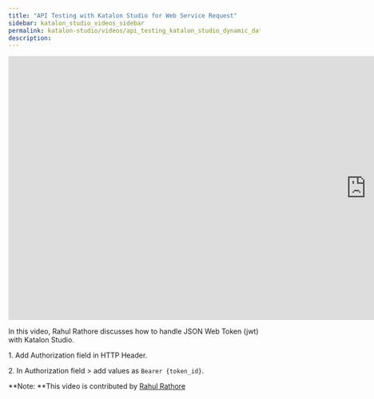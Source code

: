 ```yaml
---
title: "API Testing with Katalon Studio for Web Service Request"
sidebar: katalon_studio_videos_sidebar
permalink: katalon-studio/videos/api_testing_katalon_studio_dynamic_data_in_request_body.html
description: 
---
```


<iframe width="1432" height="529" src="https://www.youtube.com/embed/CaEv3KYrym0?list=PLlsKgYi2Lw732Snuu4qPlkvnOykiiatKc" frameborder="0" allow="accelerometer; autoplay; clipboard-write; encrypted-media; gyroscope; picture-in-picture" allowfullscreen></iframe>

In this video, Rahul Rathore discusses how to handle JSON Web Token (jwt) with Katalon Studio.

1\. Add Authorization field in HTTP Header.

2\. In Authorization field > add values as `Bearer {token_id}`.

**Note: **This video is contributed by [Rahul Rathore](https://www.youtube.com/channel/UCeuu4kw1a7SRSdH7TGAn7gg)